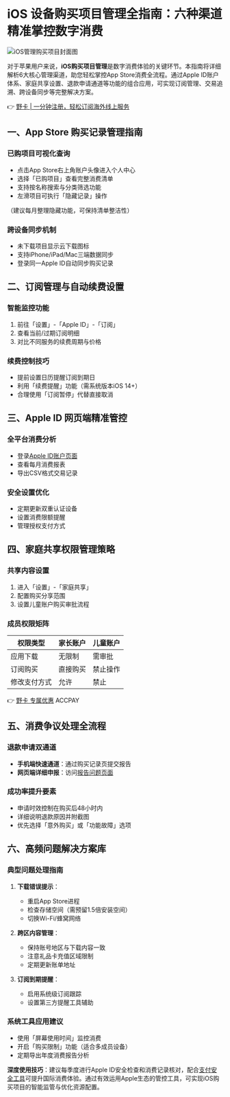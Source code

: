 # iOS 设备购买项目管理全指南：六种渠道精准掌控数字消费

![iOS管理购买项目封面图](https://bbtdd.com/wp-content/uploads/img/5973729223438660.webp)

对于苹果用户来说，**iOS购买项目管理**是数字消费体验的关键环节。本指南将详细解析6大核心管理渠道，助您轻松掌控App Store消费全流程。通过Apple ID账户体系、家庭共享设置、退款申请通道等功能的组合应用，可实现订阅管理、交易追溯、跨设备同步等完整解决方案。

👉 [野卡 | 一分钟注册，轻松订阅海外线上服务](https://bbtdd.com/yeka)

## 一、App Store 购买记录管理指南
### 已购项目可视化查询
- 点击App Store右上角账户头像进入个人中心
- 选择「已购项目」查看完整消费清单
- 支持按名称搜索与分类筛选功能
- 左滑项目可执行「隐藏记录」操作

（建议每月整理隐藏功能，可保持清单整洁性）

### 跨设备同步机制
- 未下载项目显示云下载图标
- 支持iPhone/iPad/Mac三端数据同步
- 登录同一Apple ID自动同步购买记录

## 二、订阅管理与自动续费设置
### 智能监控功能
1. 前往「设置」-「Apple ID」-「订阅」
2. 查看当前/过期订阅明细
3. 对比不同服务的续费周期与价格

### 续费控制技巧
- 提前设置日历提醒订阅到期日
- 利用「续费提醒」功能（需系统版本iOS 14+）
- 合理使用「订阅暂停」代替直接取消

## 三、Apple ID 网页端精准管控
### 全平台消费分析
- 登录[Apple ID账户页面](https://appleid.apple.com)
- 查看每月消费报表
- 导出CSV格式交易记录

### 安全设置优化
- 定期更新双重认证设备
- 设置消费限额提醒
- 管理授权支付方式

## 四、家庭共享权限管理策略
### 共享内容设置
1. 进入「设置」-「家庭共享」
2. 配置购买分享范围
3. 设置儿童账户购买审批流程

### 成员权限矩阵
| 权限类型       | 家长账户      | 儿童账户      |
|----------------|---------------|---------------|
| 应用下载       | 无限制        | 需审批        |
| 订阅购买       | 直接购买      | 禁止操作      |
| 修改支付方式   | 允许          | 禁止          |

👉 [野卡 专属优惠](https://bbtdd.com/yeka) ACCPAY

## 五、消费争议处理全流程
### 退款申请双通道
- **手机端快速通道**：通过购买记录页提交报告
- **网页端详细申报**：访问[报告问题页面](https://reportaproblem.apple.com)

### 成功率提升要素
- 申请时效控制在购买后48小时内
- 详细说明退款原因并附截图
- 优先选择「意外购买」或「功能故障」选项

## 六、高频问题解决方案库
### 典型问题处理指南
1. **下载错误提示**：
   - 重启App Store进程
   - 检查存储空间（需预留1.5倍安装空间）
   - 切换Wi-Fi/蜂窝网络

2. **跨区内容管理**：
   - 保持账号地区与下载内容一致
   - 注意礼品卡充值区域限制
   - 定期更新账单地址

3. **订阅到期提醒**：
   - 启用系统级订阅跟踪
   - 设置第三方提醒工具辅助

### 系统工具应用建议
- 使用「屏幕使用时间」监控消费
- 开启「购买限制」功能（适合多成员设备）
- 定期导出年度消费报告分析

**深度使用技巧**：建议每季度进行Apple ID安全检查和消费记录核对，配合[支付安全工具](https://bbtdd.com/yeka)可提升国际消费体验。通过有效运用Apple生态的管控工具，可实现iOS购买项目的智能监管与优化资源配置。
